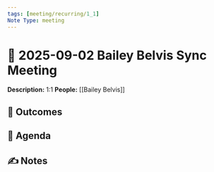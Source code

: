 ```yaml
---
tags: [meeting/recurring/1_1]
Note Type: meeting
---
```

# 📆 2025-09-02 Bailey Belvis Sync Meeting

**Description:** 1:1
**People:** [[Bailey Belvis]]

## 🔮 Outcomes

## 📢 Agenda

## ✍ Notes
